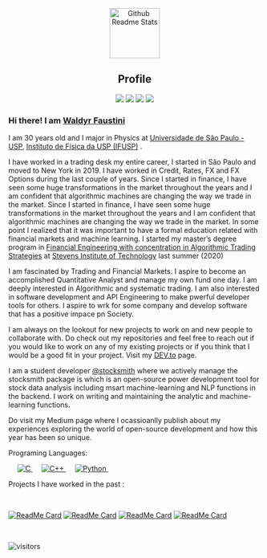<p align="center">
 <img width="100px" src="https://res.cloudinary.com/anuraghazra/image/upload/v1594908242/logo_ccswme.svg" align="center" alt="Github Readme Stats" />
 <h2 align="center">Profile</h2>
</p>


 </p>
 <p align="center">
<img src="https://img.shields.io/badge/Age-30-blue" />
  <img src="https://img.shields.io/badge/Focus-Trading/Algo%20Trading/Machine%20Learning-blue" />
  <img src="https://img.shields.io/badge/Lives-New%20York%20-blue" />
  <img src="https://img.shields.io/badge/Languages-Portuguese(Brasil)%20%26%20English-blue" />
</p>

### Hi there! I am [Waldyr Faustini](https://www.linkedin.com/in/waldyrfmfaustini/) 


 <p>

I am 30 years old and I major in Physics at [Universidade de São Paulo - USP](https://en.wikipedia.org/wiki/University_of_São_Paulo), [Instituto de Física da USP (IFUSP)](https://pt.wikipedia.org/wiki/Instituto_de_F%C3%ADsica_da_Universidade_de_São_Paulo) . 
 
I have worked in a trading desk my entire career, I started in São Paulo and moved to New York in 2019. I have worked in Credit, Rates, FX and FX Options during the last couple of years. Since I started in finance, I have seen some huge transformations in the market throughout the years and I am confident that algorithmic machines are changing the way we trade in the market. Since I started in finance, I have seen some huge transformations in the market throughout the years and I am confident that algorithmic machines are changing the way we trade in the market. In some point I realized that it was important to have a formal education related with financial markets and machine learning. I started my master’s degree program in [Financial Engineering with concentration in Algorithmic Trading Strategies](https://www.stevens.edu/school-business/masters-programs/financial-engineering/curriculum-overview) at [Stevens Institute of Technology](https://www.stevens.edu) last summer (2020) 
 

I am fascinated by Trading and Financial Markets. I aspire to become an accomplished Quantitative Analyst and manage my own fund one day. I am deeply interested in Algorithmic and systematic trading. I am also interested in software development and API Engineering to make pwerful developer tools for others. I aspire to wrk for some company and develop software that has a positive impace pn Society. 

I am always on the lookout for new projects to work on and new people to collaborate with. Do check out my repositories and feel free to reach out if you would like to work on any of my existing projects or if you think that I would be a good fit in your project. Visit my [DEV.to](https://dev.to/apurvshah007) page.

I am a student developer [@stocksmith](https://github.com/stocksmith) where we actively manage the stocksmith package is which is an open-source power development tool for stock data analysis including msart machine-learning and NLP functions in the backend. I work on writing and maintaining the analytic and machine-learning functions. 

Do visit my Medium page where I ocassioanlly publish about my experiences exploring the world of open-source development and how this year has been so unique. 

</h4>
</div>

Programing Languages:

<p align="left"> 
  &emsp; 
  <a href="https://www.cprogramming.com/" target="_blank"> 
    <img alt="C" src="https://img.shields.io/badge/C%20-%232370ED.svg?logo=c&logoColor=white">
  </a> 
  &emsp;
  <a href="https://www.w3schools.com/cpp/" target="_blank"> 
    <img alt="C++" src="https://img.shields.io/badge/C++%20-%2300599C.svg?logo=c%2B%2B&logoColor=white">
  </a> 
  &emsp;
   <a href="https://www.python.org" target="_blank">
    <img alt="Python" src="https://img.shields.io/badge/Python%20-%2314354C.svg?logo=python&logoColor=white">
  </a>
  &emsp;
</p>
 
  Projects I have worked in the past :
</summary>

<br />

[![ReadMe Card](https://github-readme-stats.vercel.app/api/pin/?username=ApurvShah007&repo=Algorithmic-Trading)](https://github.com/ApurvShah007/Algorithmic_trading)
[![ReadMe Card](https://github-readme-stats.vercel.app/api/pin/?username=Apurvshah007&repo=portfolio-optimizer)](https://github.com/ApurvShah007/portfolio-optimizer)
[![ReadMe Card](https://github-readme-stats.vercel.app/api/pin/?username=ChiragJhawar&repo=ProjectReward)](https://github.com/ChiragJhawar/ProjectReward)
[![ReadMe Card](https://github-readme-stats.vercel.app/api/pin/?username=stocksmith&repo=ml-research)](https://github.com/stocksmith/ml-research)

<br />

![visitors](https://visitor-badge.laobi.icu/badge?page_id=waldyrfaustini.waldyrfaustini)
